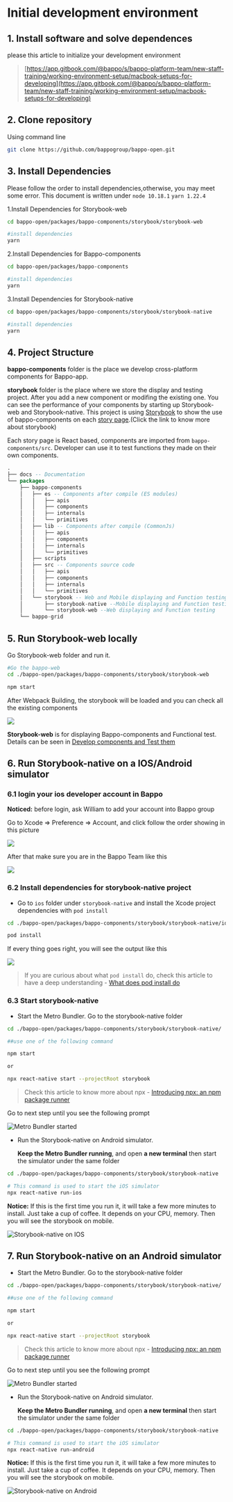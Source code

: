 # Initial development environment

## 1. Install software and solve dependences 

please this article to initialize your development environment

> [https://app.gitbook.com/@bappo/s/bappo-platform-team/new-staff-training/working-environment-setup/macbook-setups-for-developing](https://app.gitbook.com/@bappo/s/bappo-platform-team/new-staff-training/working-environment-setup/macbook-setups-for-developing)

## 2. Clone repository

Using command line

```bash
git clone https://github.com/bappogroup/bappo-open.git
```



## 3. Install Dependencies



Please follow the order to install dependencies,otherwise, you may meet some error. This document is written under `node 10.18.1` `yarn 1.22.4` 

1.Install Dependencies for Storybook-web

```bash
cd bappo-open/packages/bappo-components/storybook/storybook-web

#install dependencies
yarn
```

2.Install Dependencies for Bappo-components

```bash
cd bappo-open/packages/bappo-components

#install dependencies
yarn
```

3.Install Dependencies for Storybook-native

```bash
cd bappo-open/packages/bappo-components/storybook/storybook-native

#install dependencies
yarn
```

## 4. Project Structure



**bappo-components** folder is the place we develop cross-platform components for Bappo-app.

**storybook** folder is the place where we store the display and testing project. After you add a new component or modifing the existing one. You can see the performance of your components by starting up Storybook-web and Storybook-native. This project is using [Storybook](https://storybook.js.org/) to show the use of bappo-components on each [story page](https://storybook.js.org/docs/basics/writing-stories/).\(Click the link to know more about storybook\)

Each story page is React based, components are imported from `bappo-components/src`. Developer can use it to test functions they made on their own components.

```sql
.
├── docs -- Documentation
└── packages
    ├── bappo-components
    │   ├── es -- Components after compile (ES modules)
    │   │   ├── apis
    │   │   ├── components
    │   │   ├── internals
    │   │   └── primitives
    │   ├── lib -- Components after compile (CommonJs)
    │   │   ├── apis
    │   │   ├── components
    │   │   ├── internals
    │   │   └── primitives
    │   ├── scripts
    │   ├── src -- Components source code
    │   │   ├── apis
    │   │   ├── components
    │   │   ├── internals
    │   │   └── primitives
    │   └── storybook -- Web and Mobile displaying and Function testing
    │       ├── storybook-native --Mobile displaying and Function testing
    │       └── storybook-web --Web displaying and Function testing
    └── bappo-grid
```

## 

## 5. Run Storybook-web locally

Go Storybook-web folder and run it.

```bash
#Go the bappo-web
cd ./bappo-open/packages/bappo-components/storybook/storybook-web

npm start
```

After Webpack Building, the storybook will be loaded and you can check all the existing components

![](../.gitbook/assets/image%20%285%29.png)

**Storybook-web** is for displaying Bappo-components and Functional test. Details can be seen in [Develop components and Test them](https://app.gitbook.com/@bappo/s/bappo-courses/~/drafts/-MHf-sMHBmirv38PH0cT/bappo-component/develop-components-and-test-them)

## 6. Run Storybook-native on a IOS/Android simulator

### 6.1 login your ios developer account in Bappo

**Noticed:** before login, ask William to add your account into Bappo group

Go to Xcode =&gt; Preference =&gt; Account, and click follow the order showing in this picture

![](../.gitbook/assets/image%20%2813%29.png)

After that make sure you are in the Bappo Team like this

![](../.gitbook/assets/image%20%284%29.png)

### 6.2 Install dependencies for storybook-native project



* Go to `ios` folder under `storybook-native` and install the Xcode project dependencies with `pod install`

```bash
cd ./bappo-open/packages/bappo-components/storybook/storybook-native/ios

pod install
```

If every thing goes right, you will see the output like this

![](../.gitbook/assets/image%20%2816%29.png)

> If you are curious about what `pod install` do, check this article to have a deep understanding - [What does pod install do](https://medium.com/@scottlydon18/podspecs-podfile-pod-install-what-happens-518af7e6471d#:~:text=The%20program%20pod%20goes%20to%20the%20source%20listed%20at%20the,.com%2FCocoaPods%2FSpecs.&text=and%20if%20there%20are%20different,it%20can't%20find%20it.)

### 6.3 Start storybook-native

* Start the Metro Bundler. Go to the storybook-native folder

```bash
cd ./bappo-open/packages/bappo-components/storybook/storybook-native/

##use one of the following command

npm start

or

npx react-native start --projectRoot storybook
```

> Check this article to know more about npx - [Introducing npx: an npm package runner](https://medium.com/@maybekatz/introducing-npx-an-npm-package-runner-55f7d4bd282b)

Go to next step until you see the following prompt

![Metro Bundler started](../.gitbook/assets/image%20%2817%29.png)

* Run the Storybook-native on Android simulator. 

  **Keep the Metro Bundler running**, and open **a new  terminal** then start the simulator under the same folder

```bash
cd ./bappo-open/packages/bappo-components/storybook/storybook-native

# This command is used to start the iOS simulator
npx react-native run-ios
```

**Notice:** If this is the first time you run it, it will take a few more minutes to install. Just take a cup of coffee. It depends on your CPU, memory. Then you will see the storybook on mobile.

![Storybook-native on IOS](../.gitbook/assets/image%20%2812%29.png)

## 7. Run Storybook-native on an Android simulator



* Start the Metro Bundler. Go to the storybook-native folder

```bash
cd ./bappo-open/packages/bappo-components/storybook/storybook-native/

##use one of the following command

npm start

or

npx react-native start --projectRoot storybook
```

> Check this article to know more about npx - [Introducing npx: an npm package runner](https://medium.com/@maybekatz/introducing-npx-an-npm-package-runner-55f7d4bd282b)

Go to next step until you see the following prompt

![Metro Bundler started](../.gitbook/assets/image%20%2817%29.png)

* Run the Storybook-native on Android simulator. 

  **Keep the Metro Bundler running**, and open **a new  terminal** then start the simulator under the same folder

```bash
cd ./bappo-open/packages/bappo-components/storybook/storybook-native

# This command is used to start the iOS simulator
npx react-native run-android
```

**Notice:** If this is the first time you run it, it will take a few more minutes to install. Just take a cup of coffee. It depends on your CPU, memory. Then you will see the storybook on mobile.

![Storybook-native on Android](../.gitbook/assets/image%20%286%29.png)

